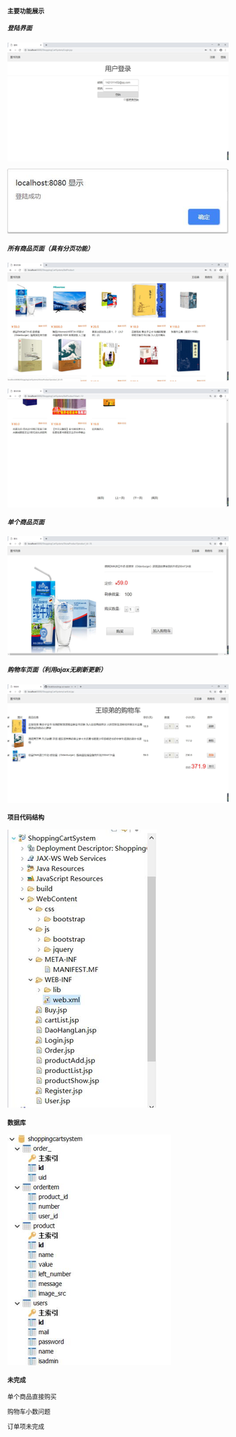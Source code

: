 #### 主要功能展示

##### 登陆界面

![1558939914915](https://github.com/MouMangTai/BookStore/blob/master/imgs/TIM%E6%88%AA%E5%9B%BE20190527145206.jpg?raw=true)

![1558939960228](https://github.com/MouMangTai/BookStore/blob/master/imgs/TIM%E6%88%AA%E5%9B%BE20190527145225.jpg?raw=true)

##### 所有商品页面（具有分页功能）

![1558939997598](https://github.com/MouMangTai/BookStore/blob/master/imgs/TIM%E6%88%AA%E5%9B%BE20190527145324.jpg?raw=true)

![1558940127245](https://github.com/MouMangTai/BookStore/blob/master/imgs/TIM%E6%88%AA%E5%9B%BE20190527145513.jpg?raw=true)

##### 单个商品页面

![1558940223103](https://github.com/MouMangTai/BookStore/blob/master/imgs/TIM%E6%88%AA%E5%9B%BE20190527145708.jpg?raw=true)

##### 购物车页面（利用ajax无刷新更新）

![1558940294647](https://github.com/MouMangTai/BookStore/blob/master/imgs/TIM%E6%88%AA%E5%9B%BE20190527152105.jpg?raw=true)

#### 项目代码结构

![1558940402169](https://github.com/MouMangTai/BookStore/blob/master/imgs/TIM%E6%88%AA%E5%9B%BE20190527150009.jpg?raw=true)

#### 数据库

![1558940484473](https://github.com/MouMangTai/BookStore/blob/master/imgs/TIM%E6%88%AA%E5%9B%BE20190527150136.jpg?raw=true)

#### 未完成

单个商品直接购买

购物车小数问题

订单项未完成

